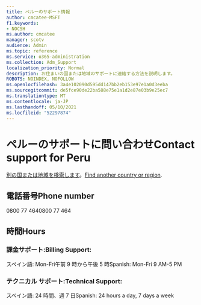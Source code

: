 ```yaml
---
title: ペルーのサポート情報
author: cmcatee-MSFT
f1.keywords:
- NOCSH
ms.author: cmcatee
manager: scotv
audience: Admin
ms.topic: reference
ms.service: o365-administration
ms.collection: Adm_Support
localization_priority: Normal
description: お住まいの国または地域のサポートに連絡する方法を説明します。
ROBOTS: NOINDEX, NOFOLLOW
ms.openlocfilehash: 3a4e102090d595dd147bb2eb153e97e1a0d3eeba
ms.sourcegitcommit: de5fce90de22ba588e75e1a1d2e87e03b9e25ec7
ms.translationtype: MT
ms.contentlocale: ja-JP
ms.lasthandoff: 05/10/2021
ms.locfileid: "52297874"
---
```

# <a name="contact-support-for-peru"></a><span data-ttu-id="aa56a-103">ペルーのサポートに問い合わせ</span><span class="sxs-lookup"><span data-stu-id="aa56a-103">Contact support for Peru</span></span>

<span data-ttu-id="aa56a-104">[別の国または地域を検索します](../../business-video/get-help-support.md)。</span><span class="sxs-lookup"><span data-stu-id="aa56a-104">[Find another country or region](../../business-video/get-help-support.md).</span></span>

## <a name="phone-number"></a><span data-ttu-id="aa56a-105">電話番号</span><span class="sxs-lookup"><span data-stu-id="aa56a-105">Phone number</span></span>
<span data-ttu-id="aa56a-106">0800 77 464</span><span class="sxs-lookup"><span data-stu-id="aa56a-106">0800 77 464</span></span>

## <a name="hours"></a><span data-ttu-id="aa56a-107">時間</span><span class="sxs-lookup"><span data-stu-id="aa56a-107">Hours</span></span>
### <a name="billing-support"></a><span data-ttu-id="aa56a-108">課金サポート:</span><span class="sxs-lookup"><span data-stu-id="aa56a-108">Billing Support:</span></span>

<span data-ttu-id="aa56a-109">スペイン語: Mon-Fri午前 9 時から午後 5 時</span><span class="sxs-lookup"><span data-stu-id="aa56a-109">Spanish: Mon-Fri 9 AM-5 PM</span></span>

### <a name="technical-support"></a><span data-ttu-id="aa56a-110">テクニカル サポート:</span><span class="sxs-lookup"><span data-stu-id="aa56a-110">Technical Support:</span></span>

<span data-ttu-id="aa56a-111">スペイン語: 24 時間、週 7 日</span><span class="sxs-lookup"><span data-stu-id="aa56a-111">Spanish: 24 hours a day, 7 days a week</span></span>
